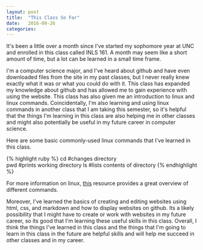 ```yaml
---
layout: post
title:  "This Class So Far"
date:   2016-09-26 
categories:
---
```


It's been a little over a month since I've started my sophomore year at UNC and enrolled in this class called INLS 161. A month may seem like a short amount of time, but a lot can be learned in a small time frame.  

I'm a computer science major, and I've heard about github and have even downloaded files from the site in my past classes, but I never really knew exactly what it was or what you could do with it. This class has expanded my knowledge about github and has allowed me to gain experience with using the website. This class has also given me an introduction to linux and linux commands. Coincidentally, I'm also learning and using linux commands in another class that I am taking this semester, so it's helpful that the things I'm learning in this class are also helping me in other classes and might also potentially be useful in my future career in computer science. 

Here are some basic commonly-used linux commands that I've learned in this class. 


{% highlight ruby %}
cd      #changes directory  
pwd     #prints working directory
ls      #lists contents of directory
{% endhighlight %}

For more information on linux, [this][this] resource provides a great overview of different commands. 

[this]: http://linuxcommand.org/lc3_learning_the_shell.php

Moreover, I've learned the basics of creating and editing websites using html, css, and markdown and how to display websites on github. Its a likely possibility that I might have to create or work with websites in my future career, so its good that I'm learning these useful skills in this class. Overall, I think the things I've learned in this class and the things that I'm going to learn in this class in the future are helpful skills and will help me succeed in other classes and in my career. 